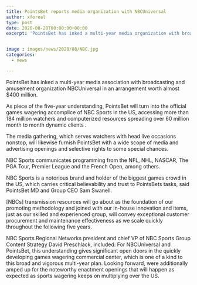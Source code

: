 ```yaml
---
title: PointsBet reports media organization with NBCUniversal
author: xforeal 
type: post
date: 2020-08-28T00:00:00+00:00
excerpt: 'PointsBet has inked a multi-year media organization with broadcasting and diversion organization NBCUniversal in an arrangement worth about $400 million '


image : images/news/2020/08/NBC.jpg
categories:
  - news

---
```

PointsBet has inked a multi-year media association with broadcasting and amusement organization NBCUniversal in an arrangement worth almost $400 million. 

As piece of the five-year understanding, PointsBet will turn into the official games wagering accomplice of NBC Sports in the US, accessing more than 184 million watchers and computerized resources spreading over 60 million month to month dynamic clients _._ 

The media gathering, which serves watchers with head live occasions nonstop, will likewise furnish PointsBet with a wide scope of media and advertising openings and selective rights to some special chances. 

NBC Sports communicates programming from the NFL, NHL, NASCAR, The PGA Tour, Premier League and the French Open, among others. 

NBC Sports is a notorious brand and holder of the biggest games crowd in the US, which carries critical believability and trust to PointsBets tasks, said PointsBet MD and Group CEO Sam Swanell. 

[NBCs] transmission resources will go about as the foundation of our promoting methodology and joined with our in-house innovation and items, just as our skilled and experienced group, will convey exceptional customer procurement and maintenance effectiveness as we scale quickly throughout the following five years. 

NBC Sports Regional Networks president and chief VP of NBC Sports Group Content Strategy David Preschlack, included: For NBCUniversal and PointsBet, this understanding gives significant open doors in the quickly developing games wagering commercial center, which is one of a kind to this broad and vigorous multi-year plan. Looking forward, were additionally amped up for the noteworthy enactment openings that will happen as expected as sports wagering keeps on multiplying over the US.